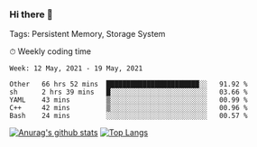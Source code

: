 ### Hi there 👋

Tags: Persistent Memory, Storage System

<!--

[![Anurag's github stats](https://github-readme-stats.vercel.app/api?username=wwyf)](https://github.com/anuraghazra/github-readme-stats)

[![Anurag's github stats](https://github-readme-stats.vercel.app/api?username=wwyf&count_private=true)](https://github.com/anuraghazra/github-readme-stats)


[![Top Langs](https://github-readme-stats.vercel.app/api/top-langs/?username=wwyf&count_private=true&&hide=jupyter%20notebook,html)](https://github.com/anuraghazra/github-readme-stats)



-->


⏱ Weekly coding time

<!--START_SECTION:waka-->
```text
Week: 12 May, 2021 - 19 May, 2021

Other   66 hrs 52 mins  ███████████████████████░░   91.92 % 
sh      2 hrs 39 mins   █░░░░░░░░░░░░░░░░░░░░░░░░   03.66 % 
YAML    43 mins         ▒░░░░░░░░░░░░░░░░░░░░░░░░   00.99 % 
C++     42 mins         ▒░░░░░░░░░░░░░░░░░░░░░░░░   00.96 % 
Bash    24 mins         ░░░░░░░░░░░░░░░░░░░░░░░░░   00.57 % 
```
<!--END_SECTION:waka-->



[![Anurag's github stats](https://github-readme-stats.vercel.app/api?username=wwyf&count_private=true&show_icons=true&hide_border=true)](https://github.com/anuraghazra/github-readme-stats) [![Top Langs](https://github-readme-stats.vercel.app/api/top-langs/?username=wwyf&count_private=true&hide=jupyter%20notebook,html,OpenEdge%20ABL&langs_count=10&layout=compact&hide_border=true)](https://github.com/anuraghazra/github-readme-stats)

<!--

[![willianrod's wakatime stats](https://github-readme-stats.vercel.app/api/wakatime?username=wwyf)](https://github.com/anuraghazra/github-readme-stats)


-->
